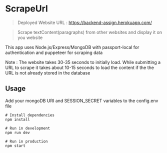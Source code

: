 # ScrapeUrl

> Deployed Website URL : https://backend-assign.herokuapp.com/

> Scrape textContent(paragraphs) from other websites and display it on you website

This app uses Node.js/Express/MongoDB with passport-local for authentication and puppeteer for scraping data

Note : The website takes 30-35 seconds to initially load.
While submitting a URL to scrape it takes about 10-15 seconds to load the content if the the URL is not already stored in the database

## Usage

Add your mongoDB URI and SESSION_SECRET variables to the config.env file

```
# Install dependencies
npm install

# Run in development
npm run dev

# Run in production
npm start
```
